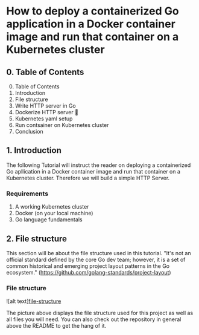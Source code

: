# How to deploy a containerized Go application in a Docker container image and run that container on a Kubernetes cluster 

## 0. Table of Contents

0. Table of Contents
1. Introduction
2. File structure 
3. Write HTTP server in Go
4. Dockerize HTTP server :whale:
5. Kubernetes yaml setup
6. Run contsainer on Kubernetes cluster
7. Conclusion

## 1. Introduction

The following Tutorial will instruct the reader on deploying a containerized Go apllication in a Docker container image and run that container on a Kubernetes cluster. Therefore we will build a simple HTTP Server.

### Requirements

1. A working Kubernetes cluster
2. Docker (on your local machine)
3. Go language fundamentals

## 2. File structure

This section will be about the file structure used in this tutorial. "It's not an official standard defined by the core Go dev team; however, it is a set of common historical and emerging project layout patterns in the Go ecosystem." (https://github.com/golang-standards/project-layout)

### File structure 

![alt text][file-structure](https://github.com/JakWai01/http-server/blob/main/images/file-structure.png "File structure")

The picture above displays the file structure used for this project as well as all files you will need. You can also check out the repository in general above the README to get the hang of it. 


